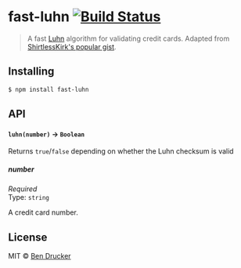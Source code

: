 # fast-luhn [![Build Status](https://travis-ci.org/bendrucker/fast-luhn.svg?branch=master)](https://travis-ci.org/bendrucker/fast-luhn)

> A fast [Luhn](http://en.wikipedia.org/wiki/Luhn_algorithm) algorithm for validating credit cards. Adapted from [ShirtlessKirk's popular gist](https://gist.github.com/ShirtlessKirk/2134376). 

## Installing

```sh
$ npm install fast-luhn
```

## API

#### `luhn(number)` -> `Boolean`

Returns `true`/`false` depending on whether the Luhn checksum is valid

##### number

*Required*  
Type: `string`

A credit card number.

## License

MIT © [Ben Drucker](http://bendrucker.me)
